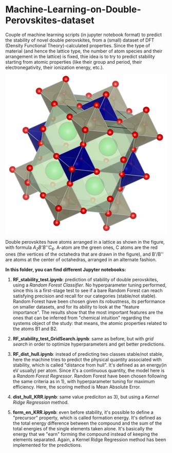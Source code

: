 # Machine-Learning-on-Double-Perovskites-dataset
Couple of machine learning scripts (in jupyter notebook format) to predict the stability of novel double perovskites, from a (small) dataset of DFT (Density Functional Theory)-calculated properties. Since the type of material (and hence the lattice type, the number of atom species and their arrangement in the lattice) is fixed, thie idea is to try to predict stability starting from atomic properties (like their group and period, their electronegativity, their ionization energy, etc.). 

![alt text](https://github.com/viscio/Machine-Learning-on-Double-Perovskites-dataset/blob/master/DP_structure_spacegroup_225.png)

Double perovskites have atoms arranged in a lattice as shown in the figure, with formula *A<sub>2</sub>B'B''C<sub>6</sub>*. A-atom are the green ones, C atoms are the red ones (the vertices of the octahedra that are drawn in the figure), and B'/B'' are atoms at the center of octahedras, arranged in an alternate fashion. 

**In this folder, you can find different Jupyter notebooks:** 

1) **RF_stability_test.ipynb**: prediction of stability of double perovskites, using a *Random Forest Classifier*. No hyperparameter tuning performed, since this is a first-stage test to see if a bare Random Forest can reach satisfying precision and recall for our categories (stable/not stable). Random Forest have been chosen given its robustness, its performance on smaller datasets, and for its ability to look at the "feature importance". The results show that the most important features are the ones that can be inferred from "chemical intuition" regarding the systems object of the study: that means, the atomic properties related to the atoms B1 and B2. 

2) **RF_stability_test_GridSearch.ipynb**: same as before, but with *grid search* in order to optimize hyperparameters and get better predictions. 

3) **RF_dist_hull.ipynb**: instead of predicting two classes stable/not stable, here the machine tries to predict the physical quantity associated with stability, which is called "distance from hull". It's defined as an energy(in eV usually) per atom. Since it's a continuous quantity, the model here is a *Random Forest Regressor*. Random Forest have been chosen following the same criteria as in 1), with hyperparameter tuning for maximum efficiency. Here, the scoring method is Mean Absolute Error. 

4) **dist_hull_KRR.ipynb**: same value prediciton as 3), but using a *Kernel Ridge Regression* method. 

5) **form_en_KRR.ipynb**: even before stability, it's possible to define a "precursor" property, which is called formation energy. It's defined as the total energy difference between the compound and the sum of the total energies of the single elements taken alone. It's basically the energy that we "earn" forming the compound instead of keeping the elements separated. Again, a Kernel Ridge Regression method has been implemented for the predictions. 

